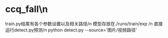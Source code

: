# ccq_fall\n
train.py结尾有各个参数设置以及相关路径/n
模型存放在./runs/train/exp /n
直接运行detect.py预测/n
python detect.py --source='图片/视频路径'

